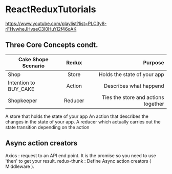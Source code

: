 # ReactReduxTutorials
https://www.youtube.com/playlist?list=PLC3y8-rFHvwheJHvseC3I0HuYI2f46oAK


## Three Core Concepts condt.

| Cake Shope Scenario   |      Redux      |                 Purpose                 |
|-----------------------|:---------------:|----------------------------------------:|
|         Shop          |      Store      |      Holds the state of your app        |
| Intention to BUY_CAKE |      Action     |         Describes what happend          |
|       Shopkeeper      |      Reducer    |    Ties the store and actions together  |

A store that holds the state of your app
An action that describes the changes in the state of your app.
A reducer which actually carries out the state transition depending on the action


## Async action creators

Axios : request to an API end point. It is the promise so you need to use 'then' to get your result.
redux-thunk : Define Async action creators ( Middleware ).